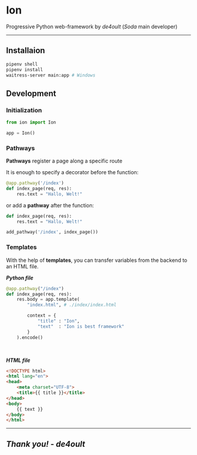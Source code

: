 # Ion
Progressive Python web-framework by _de4oult_ (_Soda_ main developer)

---
## Installaion

```sh
pipenv shell
pipenv install
waitress-server main:app # Windows
```

## Development

### Initialization

```python
from ion import Ion

app = Ion()
```

### Pathways

__Pathways__ register a page along a specific route

It is enough to specify a decorator before the function:
```python
@app.pathway('/index')
def index_page(req, res):
    res.text = "Hallo, Welt!"
```

or add a __pathway__ after the function:

```python
def index_page(req, res):
    res.text = "Hallo, Welt!"

add_pathway('/index', index_page())
```

### Templates

With the help of __templates__, you can transfer variables from the backend to an HTML file.

___Python file___
```python
@app.pathway("/index")
def index_page(req, res):
    res.body = app.template(
        "index.html", # ./index/index.html 

        context = {
            "title" : "Ion", 
            "text"  : "Ion is best framework"
        }
    ).encode()
```
<br>

___HTML file___
```html
<!DOCTYPE html>
<html lang="en">
<head>
    <meta charset="UTF-8">
    <title>{{ title }}</title>
</head>
<body>
    {{ text }}
</body>
</html>
```

---
## ___Thank you!___ - _de4oult_